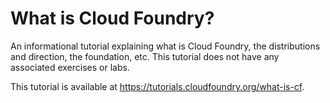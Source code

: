 # What is Cloud Foundry?

An informational tutorial explaining what is Cloud Foundry, the distributions and direction, the foundation, etc. This tutorial does not have any associated exercises or labs.

This tutorial is available at https://tutorials.cloudfoundry.org/what-is-cf.
